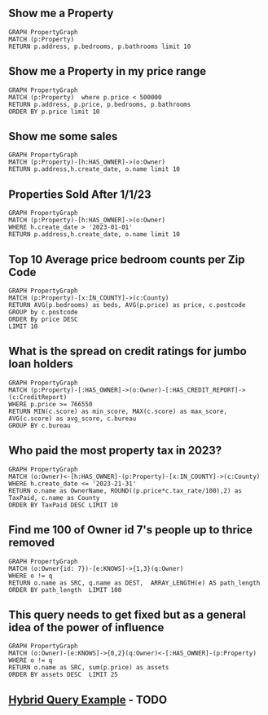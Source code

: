 ## Show me a Property
 
```
GRAPH PropertyGraph
MATCH (p:Property) 
RETURN p.address, p.bedrooms, p.bathrooms limit 10
```


## Show me a Property in my price range
 
```
GRAPH PropertyGraph
MATCH (p:Property)  where p.price < 500000
RETURN p.address, p.price, p.bedrooms, p.bathrooms 
ORDER BY p.price limit 10
```

## Show me some sales

```
GRAPH PropertyGraph
MATCH (p:Property)-[h:HAS_OWNER]->(o:Owner)
RETURN p.address,h.create_date, o.name limit 10
```

## Properties Sold After 1/1/23


```
GRAPH PropertyGraph
MATCH (p:Property)-[h:HAS_OWNER]->(o:Owner)
WHERE h.create_date > '2023-01-01'
RETURN p.address,h.create_date, o.name limit 10
```

## Top 10 Average price bedroom counts per Zip Code


```
GRAPH PropertyGraph
MATCH (p:Property)-[x:IN_COUNTY]->(c:County)
RETURN AVG(p.bedrooms) as beds, AVG(p.price) as price, c.postcode
GROUP by c.postcode
ORDER By price DESC
LIMIT 10
```

## What is the spread on credit ratings for jumbo loan holders

```
GRAPH PropertyGraph
MATCH (p:Property)-[:HAS_OWNER]->(o:Owner)-[:HAS_CREDIT_REPORT]->(c:CreditReport)
WHERE p.price >= 766550
RETURN MIN(c.score) as min_score, MAX(c.score) as max_score, AVG(c.score) as avg_score, c.bureau
GROUP BY c.bureau
```

## Who paid the most property tax in 2023?

```
GRAPH PropertyGraph
MATCH (o:Owner)<-[h:HAS_OWNER]-(p:Property)-[x:IN_COUNTY]->(c:County)
WHERE h.create_date <= '2023-21-31'
RETURN o.name as OwnerName, ROUND((p.price*c.tax_rate/100),2) as TaxPaid, c.name as County 
ORDER BY TaxPaid DESC LIMIT 10
```

## Find me 100 of Owner id 7's people up to thrice removed

```
GRAPH PropertyGraph
MATCH (o:Owner{id: 7})-[e:KNOWS]->{1,3}(q:Owner)
WHERE o != q
RETURN o.name as SRC, q.name as DEST,  ARRAY_LENGTH(e) AS path_length
ORDER BY path_length  LIMIT 100
```

## This query needs to get fixed but as a general idea of the power of influence

```
GRAPH PropertyGraph
MATCH (o:Owner)-[e:KNOWS]->{0,2}(q:Owner)<-[:HAS_OWNER]-(p:Property)
WHERE o != q
RETURN o.name as SRC, sum(p.price) as assets
ORDER BY assets DESC  LIMIT 25
```

## [Hybrid Query Example](https://cloud.google.com/spanner/docs/reference/standard-sql/graph-sql-queries) - TODO

